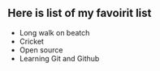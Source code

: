 ## Here is list of my favoirit list

- Long walk on beatch
- Cricket
- Open source
- Learning Git and Github

